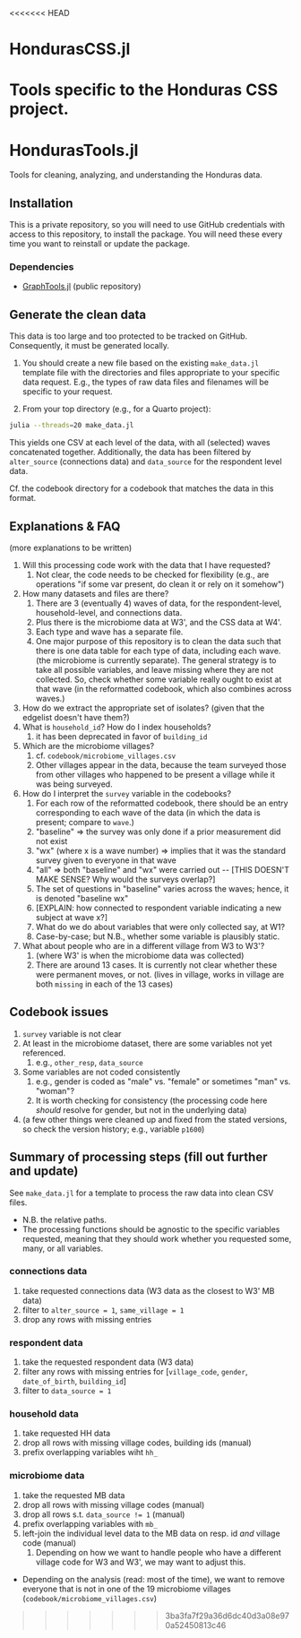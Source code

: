 <<<<<<< HEAD
# HondurasCSS.jl
Tools specific to the Honduras CSS project.
=======
# HondurasTools.jl

Tools for cleaning, analyzing, and understanding the Honduras data.

## Installation

This is a private repository, so you will need to use GitHub credentials with access to this repository, to install the package. You will need these every time you want to reinstall or update the package.

### Dependencies

- [GraphTools.jl](https://github.com/emfeltham/GraphTools.jl) (public repository)

## Generate the clean data

This data is too large and too protected to be tracked on GitHub. Consequently, it must be generated locally.

1. You should create a new file based on the existing `make_data.jl` template file with the directories and files appropriate to your specific data request. E.g., the types of raw data files and filenames will be specific to your request.

2. From your top directory (e.g., for a Quarto project):

```bash
julia --threads=20 make_data.jl
```

This yields one CSV at each level of the data, with all (selected) waves concatenated together. Additionally, the data has been filtered by `alter_source` (connections data) and `data_source` for the respondent level data.

Cf. the codebook directory for a codebook that matches the data in this format.

## Explanations & FAQ

(more explanations to be written)

1. Will this processing code work with the data that I have requested?
   1. Not clear, the code needs to be checked for flexibility (e.g., are operations "if some var present, do clean it or rely on it somehow")
2. How many datasets and files are there?
   1. There are 3 (eventually 4) waves of data, for the respondent-level, household-level, and connections data.
   2. Plus there is the microbiome data at W3', and the CSS data at W4'.
   3. Each type and wave has a separate file.
   4. One major purpose of this repository is to clean the data such that there is one data table for each type of data, including each wave. (the microbiome is currently separate). The general strategy is to take all possible variables, and leave missing where they are not collected. So, check whether some variable really ought to exist at that wave (in the reformatted codebook, which also combines across waves.)
3. How do we extract the appropriate set of isolates? (given that the edgelist doesn't have them?)
4. What is `household_id`? How do I index households?
   1. it has been deprecated in favor of `building_id`
5. Which are the microbiome villages?
   1. cf. `codebook/microbiome_villages.csv`
   2. Other villages appear in the data, because the team surveyed those from other villages who happened to be present a village while it was being surveyed.
6. How do I interpret the `survey` variable in the codebooks?
   1. For each row of the reformatted codebook, there should be an entry corresponding to each wave of the data (in which the data is present; compare to `wave`.)
   2. "baseline" => the survey was only done if a prior measurement did not exist
   3. "wx" (where x is a wave number) => implies that it was the standard survey given to everyone in that wave
   4. "all" => both "baseline" and "wx" were carried out -- [THIS DOESN'T MAKE SENSE? Why would the surveys overlap?]
   5. The set of questions in "baseline" varies across the waves; hence, it is denoted "baseline wx"
   6. [EXPLAIN: how connected to respondent variable indicating a new subject at wave x?]
   7. What do we do about variables that were only collected say, at W1?
   8. Case-by-case; but N.B., whether some variable is plausibly static.
7. What about people who are in a different village from W3 to W3'?
   1. (where W3' is when the microbiome data was collected)
   2. There are around 13 cases. It is currently not clear whether these were permanent moves, or not. (lives in village, works in village are both `missing` in each of the 13 cases)

## Codebook issues

1. `survey` variable is not clear
2. At least in the microbiome dataset, there are some variables not yet referenced.
   1. e.g., `other_resp`, `data_source`
3. Some variables are not coded consistently
   1. e.g., gender is coded as "male" vs. "female" or sometimes "man" vs. "woman"?
   2. It is worth checking for consistency (the processing code here *should* resolve for gender, but not in the underlying data)
4. (a few other things were cleaned up and fixed from the stated versions, so check the version history; e.g., variable `p1600`)

## Summary of processing steps (fill out further and update)

See `make_data.jl` for a template to process the raw data into clean CSV files.

- N.B. the relative paths.
- The processing functions should be agnostic to the specific variables requested, meaning that they should work whether you requested some, many, or all variables.

### connections data

1. take requested connections data (W3 data as the closest to W3' MB data)
2. filter to `alter_source = 1`, `same_village = 1`
3. drop any rows with missing entries

### respondent data

1. take the requested respondent data (W3 data)
2. filter any rows with missing entries for [`village_code`, `gender`, `date_of_birth`, `building_id`]
3. filter to `data_source = 1`

### household data

1. take requested HH data
2. drop all rows with missing village codes, building ids (manual)
3. prefix overlapping variables wiht `hh_`

### microbiome data

1. take the requested MB data
2. drop all rows with missing village codes (manual)
3. drop all rows s.t. `data_source != 1` (manual)
4. prefix overlapping variables with `mb_`
5. left-join the individual level data  to the MB data on resp. id *and* village code (manual)
   1. Depending on how we want to handle people who have a different village code for W3 and W3', we may want to adjust this.

- Depending on the analysis (read: most of the time), we want to remove everyone that is not in one of the 19 microbiome villages (`codebook/microbiome_villages.csv`)
>>>>>>> 3ba3fa7f29a36d6dc40d3a08e970a52450813c46
